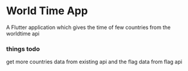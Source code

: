 # World Time App

A Flutter application which gives the time of few countries from the worldtime api

### things todo

get more countries data from existing api and the flag data from flag api 
